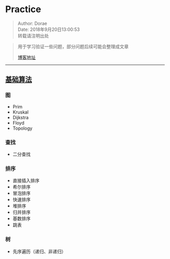 # Practice
> Author: Dorae  
> Date: 2018年9月20日13:00:53  
> 转载请注明出处

> 用于学习验证一些问题，部分问题后续可能会整理成文章
> 
> [博客地址](http://www.cnblogs.com/Dorae/)

----

## [基础算法](./practice/src/main/java/com/nsb/practice/algorithm)

### 图

* Prim
* Kruskal
* Dijkstra
* Floyd
* Topology

### 查找

* 二分查找

### 排序

* 直接插入排序
* 希尔排序
* 冒泡排序
* 快速排序
* 堆排序
* 归并排序
* 基数排序
* 跳表

### 树

* 先序遍历（递归、非递归）